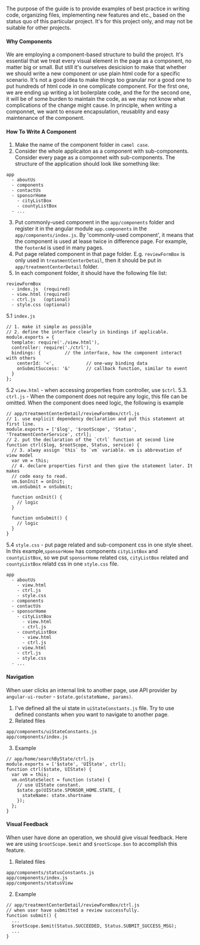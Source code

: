 The purpose of the guide is to provide examples of best practice in writing code, organizing files, implementing new features and etc., based on the status quo of this particular project. It's for this project only, and may not be suitable for other projects.


#### Why Components
We are employing a component-based structure to build the project. It's essential that we treat every visual element in the page as a component, no matter big or small. But still it's ourselves desicision to make that whether we should write a new component or use plain html code for a specific scenario. It's not a good idea to make things too granular nor a good one to put hundreds of html code in one complicate component. For the first one, we are ending up writing a lot boilerplate code, and the for the second one, it will be of some burden to maintain the code, as we may not know what complications of the change might cause. In principle, when writing a componnet, we want to ensure encapsulation, reusablity and easy maintenance of the component.

#### How To Write A Component
1. Make the name of the component folder in `camel case`.
2. Consider the whole applicaiton as a component with sub-components. Consider every page as a componnet with sub-components. The structure of the application should look like something like:
```
app
  - aboutUs
  - components
  - contactUs
  - sponsorHome
    - cityListBox
    - countyListBox
  - ...
```
3. Put commonly-used component in the `app/components` folder and register it in the angular module `app.components` in the `app/components/index.js`. By 'commonly-used component', it means that the component is used at lease twice in difference page. For example, the `footerAd` is used in many pages.
4. Put page related component in that page folder. E.g. `reviewFormBox` is only used in `treatmentCenterDetail`, then it should be put in `app/treatmentCenterDetail` folder.
5. In each component folder, it should have the following file list:
```
reviewFormBox
  - index.js  (required)
  - view.html (required)
  - ctrl.js   (optional)
  - style.css (optional)
```
5.1 `index.js`
```
// 1. make it simple as possible
// 2. define the interface clearly in bindings if applicable.
module.exports = {
  template: require('./view.html'),
  controller: require('./ctrl'),
  bindings: {         // the interface, how the component interact with others
    centerId: '<',            // one-way binding data
    onSubmitSuccess: '&'      // callback function, similar to event
  }
};
```
5.2 `view.html` - when accessing properties from controller, use `$ctrl`.
5.3. `ctrl.js` - When the component does not require any logic, this file can be omitted. When the component does need logic, the following is example
```
// app/treatmentCenterDetail/reviewFormBox/ctrl.js
// 1. use explicit dependency declaration and put this statement at first line.
module.exports = ['$log', '$rootScope', 'Status', 'TreatmentCenterService', ctrl];
// 2. put the declaration of the `ctrl` function at second line
function ctrl($log, $rootScope, Status, service) {
  // 3. alway assign `this` to `vm` variable. vm is abbrevation of view model
  var vm = this;
  // 4. declare properties first and then give the statement later. It makes
  // code easy to read.
  vm.$onInit = onInit;
  vm.onSubmit = onSubmit;

  function onInit() {
    // logic
  }

  function onSubmit() {
    // logic
  }
}
```
5.4 `style.css` - put page related and sub-component css in one style sheet. In this example,`sponsorHome` has components `cityListBox` and `countyListBox`, so we put `sponsorHome` related css, `cityListBox` related and `countyListBox` relatd css in one `style.css` file.
```
app
  - aboutUs
    - view.html
    - ctrl.js
    - style.css
  - components
  - contactUs
  - sponsorHome
    - cityListBox
      - view.html
      - ctrl.js
    - countyListBox
      - view.html
      - ctrl.js
    - view.html
    - ctrl.js
    - style.css
  - ...
```

#### Navigation
When user clicks an internal link to another page, use API provider by `angular-ui-router` - `$state.go(stateName, params)`.
1. I've defined all the ui state in `uiStateConstants.js` file. Try to use defined constants when you want to navigate to another page.
2. Related files
```
app/components/uiStateConstants.js
app/components/index.js
```
3. Example
```
// app/home/searchByState/ctrl.js
module.exports = ['$state', 'UIState', ctrl];
function ctrl($state, UIState) {
  var vm = this;
  vm.onStateSelect = function (state) {
    // use UIState constant.
    $state.go(UIState.SPONSOR_HOME.STATE, {
      stateName: state.shortname
    });
  };
}
```

#### Visual Feedback
When user have done an operation, we should give visual feedback. Here we are using `$rootScope.$emit` and `$rootScope.$on` to accomplish this feature.
1. Related files
```
app/components/statusConstants.js
app/components/index.js
app/components/statusView
```
2. Example
```
// app/treatmentCenterDetail/reviewFormBox/ctrl.js
// when user have submitted a review successfully.
function submit() {
  ...
  $rootScope.$emit(Status.SUCCEEDED, Status.SUBMIT_SUCCESS_MSG);
  ...
}
```

